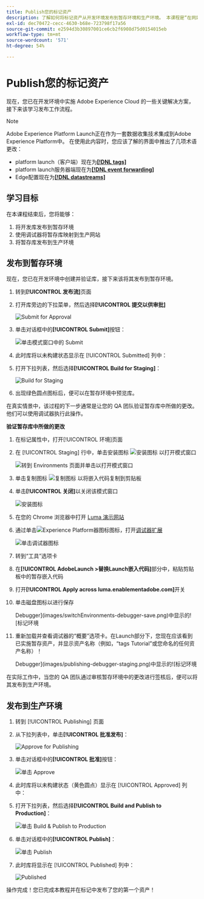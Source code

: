 ```yaml
---
title: Publish您的标记资产
description: 了解如何将标记资产从开发环境发布到暂存环境和生产环境。 本课程是“在网站中实施Experience Cloud”教程的一部分。
exl-id: dec70472-cecc-4630-b68e-723798f17a56
source-git-commit: e2594d3b30897001ce6cb2f6908d75d0154015eb
workflow-type: tm+mt
source-wordcount: '571'
ht-degree: 54%

---
```


# Publish您的标记资产

现在，您已在开发环境中实施 Adobe Experience Cloud 的一些关键解决方案，接下来该学习发布工作流程。

>[!NOTE]
>
>Adobe Experience Platform Launch正在作为一套数据收集技术集成到Adobe Experience Platform中。 在使用此内容时，您应该了解的界面中推出了几项术语更改：
>
> * platform launch（客户端）现在为&#x200B;**[[!DNL tags]](https://experienceleague.adobe.com/docs/experience-platform/tags/home.html)**
> * platform launch服务器端现在为&#x200B;**[[!DNL event forwarding]](https://experienceleague.adobe.com/docs/experience-platform/tags/event-forwarding/overview.html)**
> * Edge配置现在为&#x200B;**[[!DNL datastreams]](https://experienceleague.adobe.com/docs/experience-platform/edge/fundamentals/datastreams.html)**

## 学习目标

在本课程结束后，您将能够：

1. 将开发库发布到暂存环境
1. 使用调试器将暂存库映射到生产网站
1. 将暂存库发布到生产环境

## 发布到暂存环境

现在，您已在开发环境中创建并验证库，接下来该将其发布到暂存环境。

1. 转到&#x200B;**[!UICONTROL 发布流]**&#x200B;页面

1. 打开库旁边的下拉菜单，然后选择&#x200B;**[!UICONTROL 提交以供审批]**

   ![Submit for Approval](images/publishing-submitForApproval.png)

1. 单击对话框中的&#x200B;**[!UICONTROL Submit]**&#x200B;按钮：

   ![单击模式窗口中的 Submit](images/publishing-submit.png)

1. 此时库将以未构建状态显示在 [!UICONTROL Submitted] 列中：

1. 打开下拉列表，然后选择&#x200B;**[!UICONTROL Build for Staging]**：

   ![Build for Staging](images/publishing-buildForStaging.png)

1. 出现绿色圆点图标后，便可以在暂存环境中预览库。

在真实情景中，该过程的下一步通常是让您的 QA 团队验证暂存库中所做的更改。他们可以使用调试器执行此操作。

**验证暂存库中所做的更改**

1. 在标记属性中，打开[!UICONTROL 环境]页面

1. 在 [!UICONTROL Staging] 行中，单击安装图标 ![安装图标](images/launch-installIcon.png) 以打开模式窗口

   ![转到 Environments 页面并单击以打开模式窗口](images/publishing-getStagingCode.png)

1. 单击复制图标 ![复制图标](images/launch-copyIcon.png) 以将嵌入代码复制到剪贴板

1. 单击&#x200B;**[!UICONTROL 关闭]**&#x200B;以关闭该模式窗口

   ![安装图标](images/publishing-copyStagingCode.png)

1. 在您的 Chrome 浏览器中打开 [Luma 演示网站](https://luma.enablementadobe.com/content/luma/us/en.html)

1. 通过单击![Experience Platform器图标](images/icon-debugger.png)图标，打开[调试器扩展](https://chromewebstore.google.com/detail/adobe-experience-platform/bfnnokhpnncpkdmbokanobigaccjkpob)

   ![单击调试器图标](images/switchEnvironments-openDebugger.png)

1. 转到“工具”选项卡

1. 在&#x200B;**[!UICONTROL AdobeLaunch >替换Launch嵌入代码]**&#x200B;部分中，粘贴剪贴板中的暂存嵌入代码
1. 打开&#x200B;**[!UICONTROL Apply across luma.enablementadobe.com]**&#x200B;开关

1. 单击磁盘图标以进行保存

   Debugger](images/switchEnvironments-debugger-save.png)中显示的![标记环境

1. 重新加载并查看调试器的“概要”选项卡。在Launch部分下，您现在应该看到已实施暂存资产，并显示资产名称（例如，“tags Tutorial”或您命名的任何资产名称）！

   Debugger](images/publishing-debugger-staging.png)中显示的![标记环境

在实际工作中，当您的 QA 团队通过审核暂存环境中的更改进行签核后，便可以将其发布到生产环境。

## 发布到生产环境

1. 转到 [!UICONTROL Publishing] 页面

1. 从下拉列表中，单击&#x200B;**[!UICONTROL 批准发布]**：

   ![Approve for Publishing](images/publishing-approveForPublishing.png)

1. 单击对话框中的&#x200B;**[!UICONTROL 批准]**&#x200B;按钮：

   ![单击 Approve](images/publishing-approve.png)

1. 此时库将以未构建状态（黄色圆点）显示在 [!UICONTROL Approved] 列中：

1. 打开下拉列表，然后选择&#x200B;**[!UICONTROL Build and Publish to Production]**：

   ![单击 Build &amp; Publish to Production](images/publishing-buildAndPublishToProduction.png)

1. 单击对话框中的&#x200B;**[!UICONTROL Publish]**：

   ![单击 Publish](images/publishing-publish.png)

1. 此时库将显示在 [!UICONTROL Published] 列中：

   ![Published](images/publishing-published.png)

操作完成！您已完成本教程并在标记中发布了您的第一个资产！

